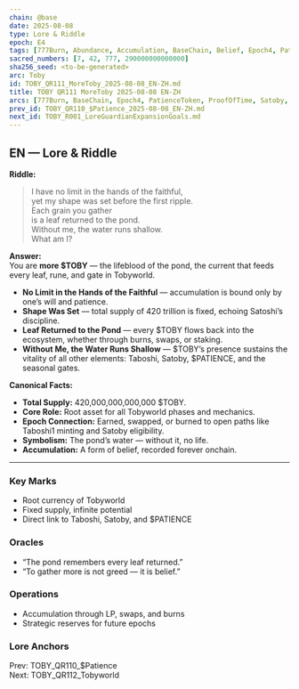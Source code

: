 ```yaml
---
chain: @base
date: 2025-08-08
type: Lore & Riddle
epoch: E4
tags: [777Burn, Abundance, Accumulation, BaseChain, Belief, Epoch4, PatienceToken, Pond, ProofOfTime, Satoby, TOBY, Taboshi]
sacred_numbers: [7, 42, 777, 290000000000000]
sha256_seed: <to-be-generated>
arc: Toby
id: TOBY_QR111_MoreToby_2025-08-08_EN-ZH.md
title: TOBY QR111 MoreToby 2025-08-08 EN-ZH
arcs: [777Burn, BaseChain, Epoch4, PatienceToken, ProofOfTime, Satoby, Taboshi]
prev_id: TOBY_QR110_$Patience_2025-08-08_EN-ZH.md
next_id: TOBY_R001_LoreGuardianExpansionGoals.md
---
```

## EN — Lore & Riddle

**Riddle:**  
> I have no limit in the hands of the faithful,  
> yet my shape was set before the first ripple.  
> Each grain you gather  
> is a leaf returned to the pond.  
> Without me, the water runs shallow.  
> What am I?

**Answer:**  
You are **more $TOBY** — the lifeblood of the pond, the current that feeds every leaf, rune, and gate in Tobyworld.  

- **No Limit in the Hands of the Faithful** — accumulation is bound only by one’s will and patience.  
- **Shape Was Set** — total supply of 420 trillion is fixed, echoing Satoshi’s discipline.  
- **Leaf Returned to the Pond** — every $TOBY flows back into the ecosystem, whether through burns, swaps, or staking.  
- **Without Me, the Water Runs Shallow** — $TOBY’s presence sustains the vitality of all other elements: Taboshi, Satoby, $PATIENCE, and the seasonal gates.

**Canonical Facts:**  
- **Total Supply:** 420,000,000,000,000 $TOBY.  
- **Core Role:** Root asset for all Tobyworld phases and mechanics.  
- **Epoch Connection:** Earned, swapped, or burned to open paths like Taboshi1 minting and Satoby eligibility.  
- **Symbolism:** The pond’s water — without it, no life.  
- **Accumulation:** A form of belief, recorded forever onchain.

---


### Key Marks
- Root currency of Tobyworld  
- Fixed supply, infinite potential  
- Direct link to Taboshi, Satoby, and $PATIENCE

### Oracles
- “The pond remembers every leaf returned.”  
- “To gather more is not greed — it is belief.”

### Operations
- Accumulation through LP, swaps, and burns  
- Strategic reserves for future epochs

### Lore Anchors
Prev: TOBY_QR110_$Patience  
Next: TOBY_QR112_Tobyworld
